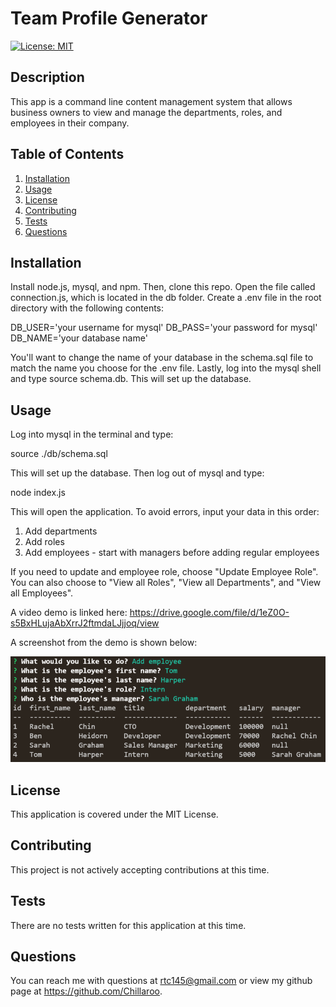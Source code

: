 # Team Profile Generator

[![License: MIT](https://img.shields.io/badge/License-MIT-yellow.svg)](https://opensource.org/licenses/MIT)

## Description 
This app is a command line content management system that allows business owners to view and manage the departments, roles, and employees in their company.

## Table of Contents

1. [Installation](#installation)
2. [Usage](#usage)
3. [License](#license)
4. [Contributing](#contributing)
5. [Tests](#tests)
6. [Questions](#questions)

## Installation
Install node.js, mysql, and npm. Then, clone this repo. Open the file called connection.js, which is located in the db folder. Create a .env file in the root directory with the following contents:

DB_USER='your username for mysql'
DB_PASS='your password for mysql'
DB_NAME='your database name'

You'll want to change the name of your database in the schema.sql file to match the name you choose for the .env file. Lastly, log into the mysql shell and type source schema.db. This will set up the database.

## Usage
Log into mysql in the terminal and type:

source ./db/schema.sql

This will set up the database. Then log out of mysql and type:

node index.js

This will open the application. To avoid errors, input your data in this order:

1. Add departments
2. Add roles
3. Add employees - start with managers before adding regular employees

If you need to update and employee role, choose "Update Employee Role". You can also choose to "View all Roles", "View all Departments", and "View all Employees".

A video demo is linked here: https://drive.google.com/file/d/1eZ0O-s5BxHLujaAbXrrJ2ftmdaLJjjoq/view

A screenshot from the demo is shown below:

![](./assets/screenshot.png)

## License
This application is covered under the MIT License.

## Contributing
This project is not actively accepting contributions at this time.

## Tests
There are no tests written for this application at this time.

## Questions
You can reach me with questions at rtc145@gmail.com or view my github page at https://github.com/Chillaroo.
    
